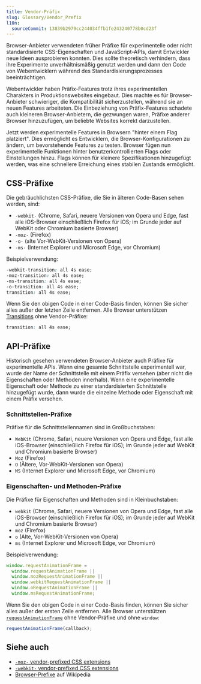 ```yaml
---
title: Vendor-Präfix
slug: Glossary/Vendor_Prefix
l10n:
  sourceCommit: 13839b2979cc244034ffb1fe243240778b0cd23f
---
```


Browser-Anbieter verwendeten früher Präfixe für experimentelle oder nicht standardisierte CSS-Eigenschaften und JavaScript-APIs, damit Entwickler neue Ideen ausprobieren konnten. Dies sollte theoretisch verhindern, dass ihre Experimente unverhältnismäßig genutzt werden und dann den Code von Webentwicklern während des Standardisierungsprozesses beeinträchtigen.

Webentwickler haben Präfix-Features trotz ihres experimentellen Charakters in Produktionswebsites eingebaut. Dies machte es für Browser-Anbieter schwieriger, die Kompatibilität sicherzustellen, während sie an neuen Features arbeiteten. Die Einbeziehung von Präfix-Features schadete auch kleineren Browser-Anbietern, die gezwungen waren, Präfixe anderer Browser hinzuzufügen, um beliebte Websites korrekt darzustellen.

Jetzt werden experimentelle Features in Browsern "hinter einem Flag platziert". Dies ermöglicht es Entwicklern, die Browser-Konfigurationen zu ändern, um bevorstehende Features zu testen. Browser fügen nun experimentelle Funktionen hinter benutzerkontrollierten Flags oder Einstellungen hinzu. Flags können für kleinere Spezifikationen hinzugefügt werden, was eine schnellere Erreichung eines stabilen Zustands ermöglicht.

## CSS-Präfixe

Die gebräuchlichsten CSS-Präfixe, die Sie in älteren Code-Basen sehen werden, sind:

- `-webkit-` (Chrome, Safari, neuere Versionen von Opera und Edge, fast alle iOS-Browser einschließlich Firefox für iOS; im Grunde jeder auf WebKit oder Chromium basierte Browser)
- `-moz-` (Firefox)
- `-o-` (alte Vor-WebKit-Versionen von Opera)
- `-ms-` (Internet Explorer und Microsoft Edge, vor Chromium)

Beispielverwendung:

```css
-webkit-transition: all 4s ease;
-moz-transition: all 4s ease;
-ms-transition: all 4s ease;
-o-transition: all 4s ease;
transition: all 4s ease;
```

Wenn Sie den obigen Code in einer Code-Basis finden, können Sie sicher alles außer der letzten Zeile entfernen. Alle Browser unterstützen [Transitions](/de/docs/Web/CSS/transition#browser_compatibility) ohne Vendor-Präfixe:

```css
transition: all 4s ease;
```

## API-Präfixe

Historisch gesehen verwendeten Browser-Anbieter auch Präfixe für experimentelle APIs. Wenn eine gesamte Schnittstelle experimentell war, wurde der Name der Schnittstelle mit einem Präfix versehen (aber nicht die Eigenschaften oder Methoden innerhalb). Wenn eine experimentelle Eigenschaft oder Methode zu einer standardisierten Schnittstelle hinzugefügt wurde, dann wurde die einzelne Methode oder Eigenschaft mit einem Präfix versehen.

### Schnittstellen-Präfixe

Präfixe für die Schnittstellennamen sind in Großbuchstaben:

- `WebKit` (Chrome, Safari, neuere Versionen von Opera und Edge, fast alle iOS-Browser (einschließlich Firefox für iOS); im Grunde jeder auf WebKit und Chromium basierte Browser)
- `Moz` (Firefox)
- `O` (Ältere, Vor-WebKit-Versionen von Opera)
- `MS` (Internet Explorer und Microsoft Edge, vor Chromium)

### Eigenschaften- und Methoden-Präfixe

Die Präfixe für Eigenschaften und Methoden sind in Kleinbuchstaben:

- `webkit` (Chrome, Safari, neuere Versionen von Opera und Edge, fast alle iOS-Browser (einschließlich Firefox für iOS); im Grunde jeder auf WebKit und Chromium basierte Browser)
- `moz` (Firefox)
- `o` (Alte, Vor-WebKit-Versionen von Opera)
- `ms` (Internet Explorer und Microsoft Edge, vor Chromium)

Beispielverwendung:

```js
window.requestAnimationFrame =
  window.requestAnimationFrame ||
  window.mozRequestAnimationFrame ||
  window.webkitRequestAnimationFrame ||
  window.oRequestAnimationFrame ||
  window.msRequestAnimationFrame;
```

Wenn Sie den obigen Code in einer Code-Basis finden, können Sie sicher alles außer der ersten Zeile entfernen. Alle Browser unterstützen [`requestAnimationFrame`](/de/docs/Web/API/Window/requestAnimationFrame#browser_compatibility) ohne Vendor-Präfixe und ohne `window`:

```js
requestAnimationFrame(callback);
```

## Siehe auch

- [`-moz-` vendor-prefixed CSS extensions](/de/docs/Web/CSS/Mozilla_Extensions)
- [`-webkit-` vendor-prefixed CSS extensions](/de/docs/Web/CSS/WebKit_Extensions)
- [Browser-Prefixe](https://en.wikipedia.org/wiki/CSS_hack#Browser_prefixes) auf Wikipedia

